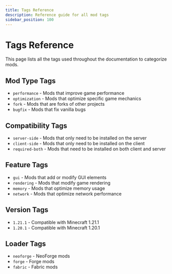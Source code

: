 ```yaml
---
title: Tags Reference
description: Reference guide for all mod tags
sidebar_position: 100
---
```


# Tags Reference

This page lists all the tags used throughout the documentation to categorize mods.

## Mod Type Tags
- `performance` - Mods that improve game performance
- `optimization` - Mods that optimize specific game mechanics
- `fork` - Mods that are forks of other projects
- `bugfix` - Mods that fix vanilla bugs

## Compatibility Tags
- `server-side` - Mods that only need to be installed on the server
- `client-side` - Mods that only need to be installed on the client
- `required-both` - Mods that need to be installed on both client and server

## Feature Tags
- `gui` - Mods that add or modify GUI elements
- `rendering` - Mods that modify game rendering
- `memory` - Mods that optimize memory usage
- `network` - Mods that optimize network performance

## Version Tags
- `1.21.1` - Compatible with Minecraft 1.21.1
- `1.20.1` - Compatible with Minecraft 1.20.1

## Loader Tags
- `neoforge` - NeoForge mods
- `forge` - Forge mods
- `fabric` - Fabric mods
